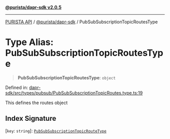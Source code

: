 [**@purista/dapr-sdk v2.0.5**](../README.md)

***

[PURISTA API](../../../packages.md) / [@purista/dapr-sdk](../README.md) / PubSubSubscriptionTopicRoutesType

# Type Alias: PubSubSubscriptionTopicRoutesType

> **PubSubSubscriptionTopicRoutesType**: `object`

Defined in: [dapr-sdk/src/types/pubsub/PubSubSubscriptionTopicRoutes.type.ts:19](https://github.com/puristajs/purista/blob/master/packages/dapr-sdk/src/types/pubsub/PubSubSubscriptionTopicRoutes.type.ts#L19)

This defines the routes object

## Index Signature

\[`key`: `string`\]: [`PubSubSubscriptionTopicRouteType`](PubSubSubscriptionTopicRouteType.md)
